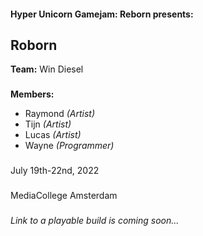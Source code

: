 #### Hyper Unicorn Gamejam: Reborn presents:
## Roborn
**Team:** Win Diesel
###
**Members:**
+ Raymond _(Artist)_
+ Tijn _(Artist)_
+ Lucas _(Artist)_
+ Wayne _(Programmer)_
###
July 19th-22nd, 2022
###
MediaCollege Amsterdam
###
_Link to a playable build is coming soon..._
